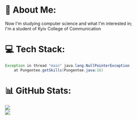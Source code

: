 # 💫 About Me:
Now I'm studying computer science and what I'm interested in; <br>I'm a student of Kyiv College of Communication


# 💻 Tech Stack:
```java
Exception in thread "main" java.lang.NullPointerException
    at Pungentee.getSkills(Pungentee.java:16)
```


# 📊 GitHub Stats:
![](https://github-readme-stats.vercel.app/api?username=Pungentee&theme=dracula&hide_border=false&include_all_commits=false&count_private=false)<br/>
![](https://github-readme-stats.vercel.app/api/top-langs/?username=Pungentee&theme=dracula&hide_border=false&include_all_commits=false&count_private=false&layout=compact)
